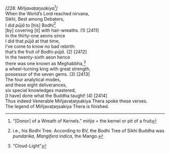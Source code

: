*\[228. Miñjavaṭaŋsakiya*[^1]*\]*  
When the World’s Lord reached nirvana,  
Sikhi, Best among Debaters,  
I did *pūjā* to \[his\] Bodhi[^2]  
\[by\] covering \[it\] with hair-wreaths. (1) \[2411\]  
In the thirty-one aeons since  
I did that *pūjā* at that time,  
I’ve come to know no bad rebirth:  
that’s the fruit of Bodhi-*pūjā.* (2) \[2412\]  
In the twenty-sixth aeon hence  
there was one known as Meghabbha,[^3]  
a wheel-turning king with great strength,  
possessor of the seven gems. (3) \[2413\]  
The four analytical modes,  
and these eight deliverances,  
six special knowledges mastered,  
\[I have\] done what the Buddha taught! (4) \[2414\]  
Thus indeed Venerable Miñjavaṭaŋsakiya Thera spoke these verses.  
The legend of Miñjavaṭaŋsakiya Thera is finished.  
[^1]: “\[Donor\] of a Wreath of Kernels.” *miñja* = the kernel or pit of
    a fruit  
[^2]: i.e., his Bodhi Tree. According to BV, the Bodhi Tree of Sikhi
    Buddha was *pundarika, Mangifera indica*, the Mango.  
[^3]: “Cloud-Light”
